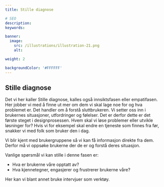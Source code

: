 ```yaml
---
title: Stille diagnose

# SEO
description:
keywords:

banner:
  image:
    src: /illustrations/illustration-21.png
    alt:

weight: 2

backgroundColor: '#FFFFFF'
---
```


## Stille diagnose

Det vi her kaller Stille diagnose, kalles også innsiktsfasen eller empatifasen. Her jobber vi med å finne ut mer om dem vi skal lage noe for og hva problemet er. 
Det handler om å forstå sluttbrukeren. Vi setter oss inn i brukernes situasjoner, utfordringer og følelser. Det er derfor dette er det første steget i designprosessen. 
Hvem skal vi løse problemer eller utvikle løsninger for? Hvis vi for eksempel skal endre en tjeneste som finnes fra før, snakker vi med folk som bruker den i dag.  

Vi blir kjent med brukergruppene så vi kan få informasjon direkte fra dem. Derfor må vi oppsøke brukerne der de er og forstå deres situasjon. 

Vanlige spørsmål vi kan stille i denne fasen er: 

- Hva er brukerne våre opptatt av?
- Hva kjennetegner, engasjerer og frustrerer brukerne våre?

Her kan vi blant annet bruke intervjuer som verktøy.
